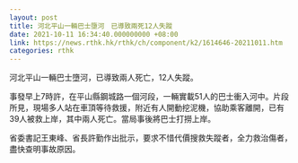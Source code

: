 ```yaml
---
layout: post
title: 河北平山一輛巴士墮河　已導致兩死12人失蹤
date: 2021-10-11 16:34:40.000000000 +08:00
link: https://news.rthk.hk/rthk/ch/component/k2/1614646-20211011.htm
categories: rthk
---
```


河北平山一輛巴士墮河，已導致兩人死亡，12人失蹤。

事發早上7時許，在平山縣鋼城路一個河段，一輛實載51人的巴士衝入河中。片段所見，現場多人站在車頂等待救援，附近有人開動挖泥機，協助乘客離開，已有39人被救上岸，其中兩人死亡。當局事後將巴士打撈上岸。

省委書記王東峰、省長許勤作出批示，要求不惜代價搜救失蹤者，全力救治傷者，盡快查明事故原因。

